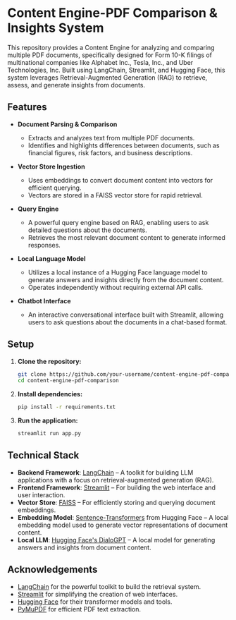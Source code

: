 # Content Engine-PDF Comparison & Insights System

This repository provides a Content Engine for analyzing and comparing multiple PDF documents, specifically designed for Form 10-K filings of multinational companies like Alphabet Inc., Tesla, Inc., and Uber Technologies, Inc. Built using LangChain, Streamlit, and Hugging Face, this system leverages Retrieval-Augmented Generation (RAG) to retrieve, assess, and generate insights from documents.

## Features

- **Document Parsing & Comparison**  
   - Extracts and analyzes text from multiple PDF documents.
   - Identifies and highlights differences between documents, such as financial figures, risk factors, and business descriptions.

- **Vector Store Ingestion**  
   - Uses embeddings to convert document content into vectors for efficient querying.
   - Vectors are stored in a FAISS vector store for rapid retrieval.

- **Query Engine**  
   - A powerful query engine based on RAG, enabling users to ask detailed questions about the documents.
   - Retrieves the most relevant document content to generate informed responses.

- **Local Language Model**  
   - Utilizes a local instance of a Hugging Face language model to generate answers and insights directly from the document content.
   - Operates independently without requiring external API calls.

- **Chatbot Interface**  
   - An interactive conversational interface built with Streamlit, allowing users to ask questions about the documents in a chat-based format.

## Setup

1. **Clone the repository:**
   ```bash
   git clone https://github.com/your-username/content-engine-pdf-comparison.git
   cd content-engine-pdf-comparison

2. **Install dependencies:**
   ```bash
   pip install -r requirements.txt

3. **Run the application:**
   ```bash
   streamlit run app.py
   
## Technical Stack

- **Backend Framework**: [LangChain](https://github.com/hwchase17/langchain) – A toolkit for building LLM applications with a focus on retrieval-augmented generation (RAG).
- **Frontend Framework**: [Streamlit](https://streamlit.io/) – For building the web interface and user interaction.
- **Vector Store**: [FAISS](https://faiss.ai/) – For efficiently storing and querying document embeddings.
- **Embedding Model**: [Sentence-Transformers](https://www.sbert.net/) from Hugging Face – A local embedding model used to generate vector representations of document content.
- **Local LLM**: [Hugging Face's DialoGPT](https://huggingface.co/microsoft/DialoGPT-medium) – A local model for generating answers and insights from document content.

## Acknowledgements

- [LangChain](https://github.com/hwchase17/langchain) for the powerful toolkit to build the retrieval system.
- [Streamlit](https://streamlit.io/) for simplifying the creation of web interfaces.
- [Hugging Face](https://huggingface.co/) for their transformer models and tools.
- [PyMuPDF](https://pymupdf.readthedocs.io/) for efficient PDF text extraction.

